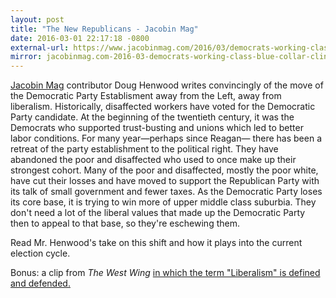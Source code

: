```yaml
---
layout: post
title: "The New Republicans - Jacobin Mag"
date: 2016-03-01 22:17:18 -0800
external-url: https://www.jacobinmag.com/2016/03/democrats-working-class-blue-collar-clinton-trump/
mirror: jacobinmag.com-2016-03-democrats-working-class-blue-collar-clinton-trump.html
---
```


[Jacobin Mag](https://www.jacobinmag.com/) contributor Doug Henwood writes
convincingly of the move of the Democratic Party Establisment away from the
Left, away from liberalism. Historically, disaffected workers have voted
for the Democratic Party candidate. At the beginning of the twentieth
century, it was the Democrats who supported trust-busting and unions which
led to better labor conditions. For many year&mdash;perhaps since
Reagan&mdash; there has been a retreat of the party establishment to the
political right. They have abandoned the poor and disaffected who used to
once make up their strongest cohort. Many of the poor and disaffected,
mostly the poor white, have cut their losses and have moved to support the
Republican Party with its talk of small government and fewer taxes. As the
Democratic Party loses its core base, it is trying to win more of upper
middle class suburbia. They don't need a lot of the liberal values that
made up the Democratic Party then to appeal to that base, so they're
eschewing them.

Read Mr. Henwood's take on this shift and how it plays into the current
election cycle.

Bonus: a clip from *The West Wing* [in which the term "Liberalism" is
defined and defended.](https://www.youtube.com/watch?v=nqrG9N-cmds)

